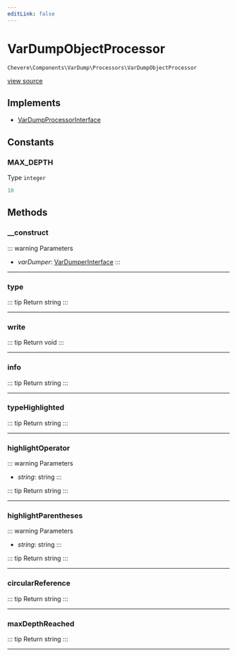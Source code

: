 ```yaml
---
editLink: false
---
```


# VarDumpObjectProcessor

`Chevere\Components\VarDump\Processors\VarDumpObjectProcessor`

[view source](https://github.com/chevere/chevere/blob/master/src/Chevere/Components/VarDump/Processors/VarDumpObjectProcessor.php)

## Implements

- [VarDumpProcessorInterface](../../../Interfaces/VarDump/VarDumpProcessorInterface.md)

## Constants

### MAX_DEPTH

Type `integer`

```php
10
```

## Methods

### __construct

::: warning Parameters
- *varDumper*: [VarDumperInterface](../../../Interfaces/VarDump/VarDumperInterface.md)
:::

---

### type

::: tip Return
string
:::

---

### write

::: tip Return
void
:::

---

### info

::: tip Return
string
:::

---

### typeHighlighted

::: tip Return
string
:::

---

### highlightOperator

::: warning Parameters
- *string*: string
:::

::: tip Return
string
:::

---

### highlightParentheses

::: warning Parameters
- *string*: string
:::

::: tip Return
string
:::

---

### circularReference

::: tip Return
string
:::

---

### maxDepthReached

::: tip Return
string
:::

---
